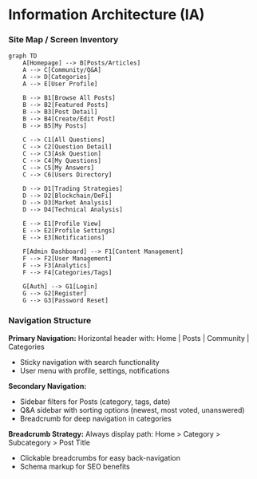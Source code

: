 # Information Architecture (IA)

### Site Map / Screen Inventory

```mermaid
graph TD
    A[Homepage] --> B[Posts/Articles]
    A --> C[Community/Q&A]
    A --> D[Categories]
    A --> E[User Profile]

    B --> B1[Browse All Posts]
    B --> B2[Featured Posts]
    B --> B3[Post Detail]
    B --> B4[Create/Edit Post]
    B --> B5[My Posts]

    C --> C1[All Questions]
    C --> C2[Question Detail]
    C --> C3[Ask Question]
    C --> C4[My Questions]
    C --> C5[My Answers]
    C --> C6[Users Directory]

    D --> D1[Trading Strategies]
    D --> D2[Blockchain/DeFi]
    D --> D3[Market Analysis]
    D --> D4[Technical Analysis]

    E --> E1[Profile View]
    E --> E2[Profile Settings]
    E --> E3[Notifications]

    F[Admin Dashboard] --> F1[Content Management]
    F --> F2[User Management]
    F --> F3[Analytics]
    F --> F4[Categories/Tags]

    G[Auth] --> G1[Login]
    G --> G2[Register]
    G --> G3[Password Reset]
```

### Navigation Structure

**Primary Navigation:** Horizontal header with: Home | Posts | Community | Categories
- Sticky navigation with search functionality
- User menu with profile, settings, notifications

**Secondary Navigation:**
- Sidebar filters for Posts (category, tags, date)
- Q&A sidebar with sorting options (newest, most voted, unanswered)
- Breadcrumb for deep navigation in categories

**Breadcrumb Strategy:** Always display path: Home > Category > Subcategory > Post Title
- Clickable breadcrumbs for easy back-navigation
- Schema markup for SEO benefits
